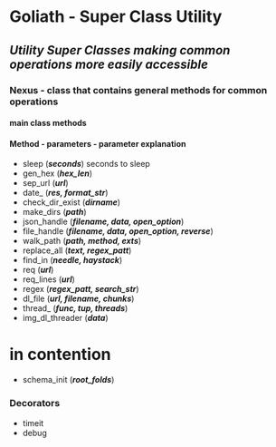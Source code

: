 # **Goliath - Super Class Utility**

## _Utility Super Classes making common operations more easily accessible_

### Nexus - class that contains general methods for common operations

#### main class methods
#### Method - parameters - parameter explanation

- sleep (***seconds***) seconds to sleep
- gen_hex (***hex_len***)
- sep_url (***url***)
- date_ (***res, format_str***)
- check_dir_exist (***dirname***)
- make_dirs (***path***)
- json_handle (***filename, data, open_option***)
- file_handle (***filename, data, open_option, reverse***)
- walk_path (***path, method, exts***)
- replace_all (***text, regex_patt***)
- find_in (***needle, haystack***)
- req (***url***)
- req_lines (***url***)
- regex (***regex_patt, search_str***)
- dl_file (***url, filename, chunks***)
- thread_ (***func, tup, threads***)
- img_dl_threader (***data***)
# in contention
- schema_init (***root_folds***)

### Decorators
- timeit
- debug